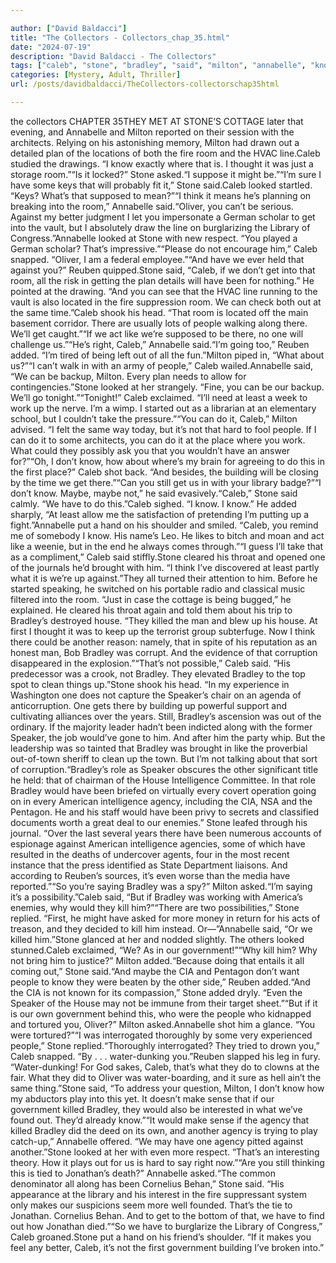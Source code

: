 ```yaml
---

author: ["David Baldacci"]
title: "The Collectors - Collectors_chap_35.html"
date: "2024-07-19"
description: "David Baldacci - The Collectors"
tags: ["caleb", "stone", "bradley", "said", "milton", "annabelle", "know", "get", "room", "people", "would", "looked", "reuben", "one", "agency", "oliver", "library", "like", "first", "house", "killed", "speaker", "government", "make", "plan"]
categories: [Mystery, Adult, Thriller]
url: /posts/davidbaldacci/TheCollectors-collectorschap35html

---
```


the collectors
CHAPTER 35THEY MET AT STONE’S COTTAGE later that evening, and Annabelle and Milton reported on their session with the architects. Relying on his astonishing memory, Milton had drawn out a detailed plan of the locations of both the fire room and the HVAC line.Caleb studied the drawings. “I know exactly where that is. I thought it was just a storage room.”“Is it locked?” Stone asked.“I suppose it might be.”“I’m sure I have some keys that will probably fit it,” Stone said.Caleb looked startled. “Keys? What’s that supposed to mean?”“I think it means he’s planning on breaking into the room,” Annabelle said.“Oliver, you can’t be serious. Against my better judgment I let you impersonate a German scholar to get into the vault, but I absolutely draw the line on burglarizing the Library of Congress.”Annabelle looked at Stone with new respect. “You played a German scholar? That’s impressive.”“Please do not encourage him,” Caleb snapped. “Oliver, I am a federal employee.”“And have we ever held that against you?” Reuben quipped.Stone said, “Caleb, if we don’t get into that room, all the risk in getting the plan details will have been for nothing.” He pointed at the drawing. “And you can see that the HVAC line running to the vault is also located in the fire suppression room. We can check both out at the same time.”Caleb shook his head. “That room is located off the main basement corridor. There are usually lots of people walking along there. We’ll get caught.”“If we act like we’re supposed to be there, no one will challenge us.”“He’s right, Caleb,” Annabelle said.“I’m going too,” Reuben added. “I’m tired of being left out of all the fun.”Milton piped in, “What about us?”“I can’t walk in with an army of people,” Caleb wailed.Annabelle said, “We can be backup, Milton. Every plan needs to allow for contingencies.”Stone looked at her strangely. “Fine, you can be our backup. We’ll go tonight.”“Tonight!” Caleb exclaimed. “I’ll need at least a week to work up the nerve. I’m a wimp. I started out as a librarian at an elementary school, but I couldn’t take the pressure.”“You can do it, Caleb,” Milton advised. “I felt the same way today, but it’s not that hard to fool people. If I can do it to some architects, you can do it at the place where you work. What could they possibly ask you that you wouldn’t have an answer for?”“Oh, I don’t know, how about where’s my brain for agreeing to do this in the first place?” Caleb shot back. “And besides, the building will be closing by the time we get there.”“Can you still get us in with your library badge?”“I don’t know. Maybe, maybe not,” he said evasively.“Caleb,” Stone said calmly. “We have to do this.”Caleb sighed. “I know. I know.” He added sharply, “At least allow me the satisfaction of pretending I’m putting up a fight.”Annabelle put a hand on his shoulder and smiled. “Caleb, you remind me of somebody I know. His name’s Leo. He likes to bitch and moan and act like a weenie, but in the end he always comes through.”“I guess I’ll take that as a compliment,” Caleb said stiffly.Stone cleared his throat and opened one of the journals he’d brought with him. “I think I’ve discovered at least partly what it is we’re up against.”They all turned their attention to him. Before he started speaking, he switched on his portable radio and classical music filtered into the room. “Just in case the cottage is being bugged,” he explained. He cleared his throat again and told them about his trip to Bradley’s destroyed house. “They killed the man and blew up his house. At first I thought it was to keep up the terrorist group subterfuge. Now I think there could be another reason: namely, that in spite of his reputation as an honest man, Bob Bradley was corrupt. And the evidence of that corruption disappeared in the explosion.”“That’s not possible,” Caleb said. “His predecessor was a crook, not Bradley. They elevated Bradley to the top spot to clean things up.”Stone shook his head. “In my experience in Washington one does not capture the Speaker’s chair on an agenda of anticorruption. One gets there by building up powerful support and cultivating alliances over the years. Still, Bradley’s ascension was out of the ordinary. If the majority leader hadn’t been indicted along with the former Speaker, the job would’ve gone to him. And after him the party whip. But the leadership was so tainted that Bradley was brought in like the proverbial out-of-town sheriff to clean up the town. But I’m not talking about that sort of corruption.“Bradley’s role as Speaker obscures the other significant title he held: that of chairman of the House Intelligence Committee. In that role Bradley would have been briefed on virtually every covert operation going on in every American intelligence agency, including the CIA, NSA and the Pentagon. He and his staff would have been privy to secrets and classified documents worth a great deal to our enemies.” Stone leafed through his journal. “Over the last several years there have been numerous accounts of espionage against American intelligence agencies, some of which have resulted in the deaths of undercover agents, four in the most recent instance that the press identified as State Department liaisons. And according to Reuben’s sources, it’s even worse than the media have reported.”“So you’re saying Bradley was a spy?” Milton asked.“I’m saying it’s a possibility.”Caleb said, “But if Bradley was working with America’s enemies, why would they kill him?”“There are two possibilities,” Stone replied. “First, he might have asked for more money in return for his acts of treason, and they decided to kill him instead. Or—”Annabelle said, “Or we killed him.”Stone glanced at her and nodded slightly. The others looked stunned.Caleb exclaimed, “We? As in our government!”“Why kill him? Why not bring him to justice?” Milton added.“Because doing that entails it all coming out,” Stone said.“And maybe the CIA and Pentagon don’t want people to know they were beaten by the other side,” Reuben added.“And the CIA is not known for its compassion,” Stone added dryly. “Even the Speaker of the House may not be immune from their target sheet.”“But if it is our own government behind this, who were the people who kidnapped and tortured you, Oliver?” Milton asked.Annabelle shot him a glance. “You were tortured?”“I was interrogated thoroughly by some very experienced people,” Stone replied.“Thoroughly interrogated? They tried to drown you,” Caleb snapped. “By . . . water-dunking you.”Reuben slapped his leg in fury. “Water-dunking! For God sakes, Caleb, that’s what they do to clowns at the fair. What they did to Oliver was water-boarding, and it sure as hell ain’t the same thing.”Stone said, “To address your question, Milton, I don’t know how my abductors play into this yet. It doesn’t make sense that if our government killed Bradley, they would also be interested in what we’ve found out. They’d already know.”“It would make sense if the agency that killed Bradley did the deed on its own, and another agency is trying to play catch-up,” Annabelle offered. “We may have one agency pitted against another.”Stone looked at her with even more respect. “That’s an interesting theory. How it plays out for us is hard to say right now.”“Are you still thinking this is tied to Jonathan’s death?” Annabelle asked.“The common denominator all along has been Cornelius Behan,” Stone said. “His appearance at the library and his interest in the fire suppressant system only makes our suspicions seem more well founded. That’s the tie to Jonathan. Cornelius Behan. And to get to the bottom of that, we have to find out how Jonathan died.”“So we have to burglarize the Library of Congress,” Caleb groaned.Stone put a hand on his friend’s shoulder. “If it makes you feel any better, Caleb, it’s not the first government building I’ve broken into.”